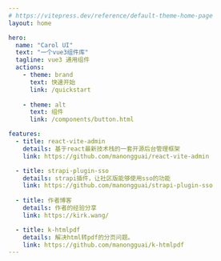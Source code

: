 ```yaml
---
# https://vitepress.dev/reference/default-theme-home-page
layout: home

hero:
  name: "Carol UI"
  text: "一个vue3组件库"
  tagline: vue3 通用组件
  actions:
    - theme: brand
      text: 快速开始
      link: /quickstart
      
    - theme: alt
      text: 组件
      link: /components/button.html

features:
  - title: react-vite-admin
    details: 基于react最新技术栈的一套开源后台管理框架
    link: https://github.com/manongguai/react-vite-admin

  - title: strapi-plugin-sso 
    details: strapi插件，让社区版能够使用sso的功能
    link: https://github.com/manongguai/strapi-plugin-sso
  
  - title: 作者博客 
    details: 作者的经验分享
    link: https://kirk.wang/

  - title: k-htmlpdf
    details: 解决html转pdf的分页问题。
    link: https://github.com/manongguai/k-htmlpdf
---
```

